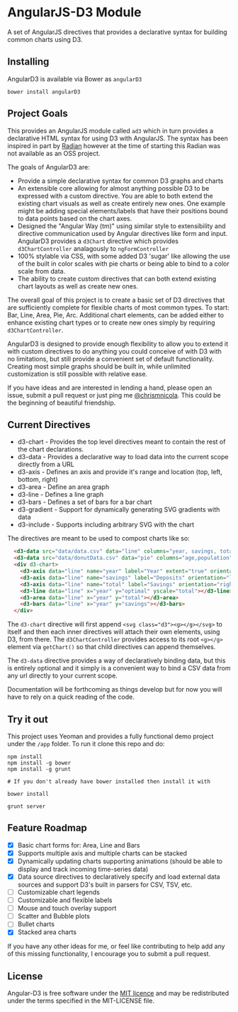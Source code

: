 # AngularJS-D3 Module

A set of AngularJS directives that provides a declarative syntax for building
common charts using D3.

## Installing

AngularD3 is available via Bower as `angularD3`

```
bower install angularD3
```

## Project Goals

This provides an AngularJS module called `ad3` which in turn provides a
declarative HTML syntax for using D3 with AngularJS. The syntax has been
inspired in part by [Radian](https://github.com/openbrainsrc/Radian) however
at the time of starting this Radian was not available as an OSS project.

The goals of AngularD3 are:

- Provide a simple declarative syntax for common D3 graphs and charts
- An extensible core allowing for almost anything possible D3 to be expressed with a custom directive. You are able to both extend the existing chart visuals as well as create entirely new ones. One example might be adding special elements/labels that have their positions bound to data points based on the chart axes.
- Designed the "Angular Way (tm)" using similar style to extensibility and directive communication used by Angular directives like form and input. AngularD3 provides a `d3Chart` directive which provides `d3ChartController` analagously to `ngFormController` 
- 100% stylable via CSS, with some added D3 'sugar' like allowing the use of the built in color scales with pie charts or being able to bind to a color scale from data.
- The ability to create custom directives that can both extend existing chart layouts as well as create new ones.

The overall goal of this project is to create a basic set of D3
directives that are sufficiently complete for flexible
charts of most common types. To start: Bar, Line, Area, Pie, Arc. Additional 
chart elements, can be added either to enhance existing chart types or to create 
new ones simply by requiring `d3ChartController`.

AngularD3 is designed to provide enough flexibility to allow you to extend it with
custom directives to do anything you could conceive of with D3 with no limitations, but 
still provide a convenient set of default functionality. Creating most simple graphs 
should be built in, while unlimited customization is still possible with relative ease.

If you have ideas and are interested in lending a hand, please open an issue,
submit a pull request or just ping me
[@chrismnicola](https://twitter.com/chrismnicola). This could be the beginning
of beautiful friendship.

## Current Directives

- d3-chart - Provides the top level directives meant to contain the rest of the
  chart declarations.
- d3-data - Provides a declarative way to load data into the current scope
  directly from a URL
- d3-axis - Defines an axis and provide it's range and location (top, left,
  bottom, right)
- d3-area - Define an area graph
- d3-line - Defines a line graph
- d3-bars - Defines a set of bars for a bar chart
- d3-gradient - Support for dynamically generating SVG gradients with data
- d3-include - Supports including arbitrary SVG with the chart

The directives are meant to be used to compost charts like so:

```html
  <d3-data src="data/data.csv" data="line" columns="year, savings, total, optimal"></d3-data>
  <d3-data src="data/donutData.csv" data="pie" columns="age,population"></d3-data>
  <div d3-chart>
    <d3-axis data="line" name="year" label="Year" extent="true" orientation="bottom" ticks="5"></d3-axis>
    <d3-axis data="line" name="savings" label="Deposits" orientation="left" ticks="5"></d3-axis>
    <d3-axis data="line" name="total" label="Savings" orientation="right" ticks="5"></d3-axis>
    <d3-line data="line" x="year" y="optimal" yscale="total"></d3-line>
    <d3-area data="line" x="year" y="total"></d3-area>
    <d3-bars data="line" x="year" y="savings"></d3-bars>
  </div>
```

The `d3-chart` directive will first append `<svg class="d3"><g></g></svg>` to
itself and then each inner directives will attach their own elements, using D3,
from there. The `d3ChartController` provides access to its root `<g></g>` element via
`getChart()` so that child directives can append themselves.

The `d3-data` directive provides a way of declaratively binding data, but this
is entirely optional and it simply is a convenient way to bind a CSV data from
any url directly to your current scope.

Documentation will be forthcoming as things develop but for now you will have
to rely on a quick reading of the code.

## Try it out

This project uses Yeoman and provides a fully functional demo project under the
`/app` folder. To run it clone this repo and do:

```
npm install
npm install -g bower
npm install -g grunt

# If you don't already have bower installed then install it with

bower install

grunt server
```

## Feature Roadmap

- [x] Basic chart forms for: Area, Line and Bars
- [x] Supports multiple axis and multiple charts can be stacked
- [x] Dynamically updating charts supporting animations (should be able to
display and track incoming time-series data)
- [x] Data source directives to declaratively specify and load external data
sources and support D3's built in parsers for CSV, TSV, etc.
- [ ] Customizable chart legends
- [ ] Customizable and flexible labels 
- [ ] Mouse and touch overlay support
- [ ] Scatter and Bubble plots
- [ ] Bullet charts
- [x] Stacked area charts

If you have any other ideas for me, or feel like contributing to help add any
of this missing functionality, I encourage you to submit a pull request.

## License

Angular-D3 is free software under the [MIT licence](http://opensource.org/licenses/MIT) and may be redistributed under the terms specified in the MIT-LICENSE file.
